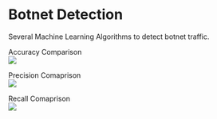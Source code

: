 # Botnet Detection
Several Machine Learning Algorithms to detect botnet traffic.

Accuracy Comparison <br />
![](https://github.com/Priyanshi2079/BotnetDetection/blob/main/images/graph1.png)
<br />


Precision Comaprison <br />
![](https://github.com/Priyanshi2079/BotnetDetection/blob/main/images/graph2.png)
<br />


Recall Comaprison <br />
![](https://github.com/Priyanshi2079/BotnetDetection/blob/main/images/graph3.png)
